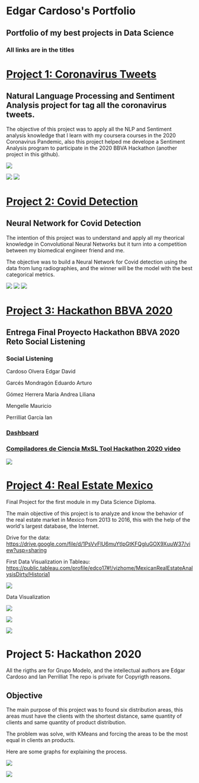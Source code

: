 # Edgar Cardoso's Portfolio
## Portfolio of my best projects in Data Science

### All links are in the titles
# [Project 1: Coronavirus Tweets](https://github.com/edco17/Coronavirus_Tweets)
## Natural Language Processing and Sentiment Analysis project for tag all the coronavirus tweets.

The objective of this project was to apply all the NLP and Sentiment analysis knowledge that I learn with my coursera courses in the 2020 Coronavirus Pandemic, also this project helped me develope a Sentiment Analysis program to participate in the 2020 BBVA Hackathon (another project in this github).

![](/images/1.jpg)

![](/images/10.jpg)  ![](/images/11.jpg)

# [Project 2: Covid Detection](https://github.com/edco17/Covid_Detection)
## Neural Network for Covid Detection

The intention of this project was to understand and apply all my theorical knowledge in Convolutional Neural Networks but it turn into a competition between my biomedical engineer friend and me. 

The objective was to build a Neural Network for Covid detection using the data from lung radiographies, and the winner will be the model with the best categorical metrics.

![](/images/covid.jpg) ![](/images/health.jpg) ![](/images/pneu.jpg)

# [Project 3: Hackathon BBVA 2020](https://github.com/edco17/Hackathon_BBVA_2020)
## Entrega Final Proyecto Hackathon BBVA 2020 Reto Social Listening

### Social Listening

Cardoso Olvera Edgar David

Garcés Mondragón Eduardo Arturo

Gómez Herrera María Andrea Liliana

Mengelle Mauricio

Perrilliat García Ian

### [Dashboard](https://public.tableau.com/profile/edco17#!/vizhome/Compiladores_Hachathon2020_MxSL/Dashboard1?publish=yes)

### [Compiladores de Ciencia MxSL Tool Hackathon 2020 video](https://www.youtube.com/watch?v=xXX6kMknGOE&feature=youtu.be)

![](/images/dash.jpg)

# [Project 4: Real Estate Mexico](https://github.com/edco17/Real_Estate_Mexico)
Final Project for the first module in my Data Science Diploma.

The main objective of this project is to analyze and know the behavior of the real estate market in Mexico from 2013 to 2016, this with the help of the world's largest database, the Internet.

Drive for the data: https://drive.google.com/file/d/1PsVvFlU6muYtlpGtKFQgluGOX9XuuW37/view?usp=sharing

First Data Visualization in Tableau: https://public.tableau.com/profile/edco17#!/vizhome/MexicanRealEstateAnalysisDirty/Historia1

![](/images/real_estate_mex_map_tableau.jpg)

Data Visualization

![](/images/precio_mes_comparacion.png)

![](/images/sup_est_limpio.png)

![](/images/titulo_wordcloud.png)

# Project 5: Hackathon 2020

All the rigths are for Grupo Modelo, and the intellectual authors are Edgar Cardoso and Ian Perrilliat
The repo is private for Copyrigth reasons.

## Objective

The main purpose of this project was to found six distribution areas, this areas must have the clients with the shortest distance, same quantity of clients and same quantity of product distribution.

The problem was solve, with KMeans and forcing the areas to be the most equal in clients an products.

Here are some graphs for explaining the process.

![](/images/hola.png)

![](/images/hola2.png)
